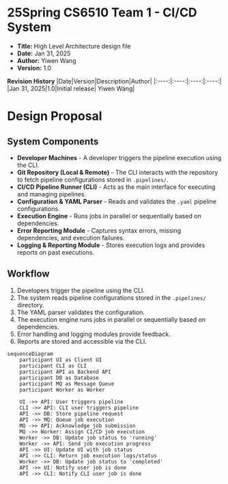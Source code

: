 # 25Spring CS6510 Team 1 - CI/CD System
- **Title:** High Level Architecture design file
- **Date:** Jan 31, 2025
- **Author:** Yiwen Wang
- **Version:** 1.0

**Revision History**
|Date|Version|Description|Author|
|:----:|:----:|:----:|:----:|
|Jan 31, 2025|1.0|Initial release| Yiwen Wang|

# Design Proposal

## System Components

- **Developer Machines** - A developer triggers the pipeline execution using the CLI.
- **Git Repository (Local & Remote)** - The CLI interacts with the repository to fetch pipeline configurations stored in `.pipelines/`.
- **CI/CD Pipeline Runner (CLI)** - Acts as the main interface for executing and managing pipelines.
- **Configuration & YAML Parser** - Reads and validates the `.yaml` pipeline configurations.
- **Execution Engine** - Runs jobs in parallel or sequentially based on dependencies.
- **Error Reporting Module** - Captures syntax errors, missing dependencies, and execution failures.
- **Logging & Reporting Module** - Stores execution logs and provides reports on past executions.

## Workflow

1. Developers trigger the pipeline using the CLI.
2. The system reads pipeline configurations stored in the `.pipelines/` directory.
3. The YAML parser validates the configuration.
4. The execution engine runs jobs in parallel or sequentially based on dependencies.
5. Error handling and logging modules provide feedback.
6. Reports are stored and accessible via the CLI.

```mermaid
sequenceDiagram
    participant UI as Client UI
    participant CLI as CLI
    participant API as Backend API
    participant DB as Database
    participant MQ as Message Queue
    participant Worker as Worker

    UI ->> API: User triggers pipeline
    CLI ->> API: CLI user triggers pipeline
    API ->> DB: Store pipeline request
    API ->> MQ: Queue job execution
    MQ ->> API: Acknowledge job submission
    MQ ->> Worker: Assign CI/CD job execution
    Worker ->> DB: Update job status to 'running'
    Worker ->> API: Send job execution progress
    API ->> UI: Update UI with job status
    API ->> CLI: Return job execution logs/status
    Worker ->> DB: Update job status to 'completed'
    API ->> UI: Notify user job is done
    API ->> CLI: Notify CLI user job is done

